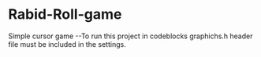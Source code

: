 # Rabid-Roll-game
Simple cursor game
--To run this project in codeblocks graphichs.h header file must be included in the settings.

